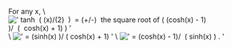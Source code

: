 For any x, \\
![' tanh  ( (x)/(2)  )  = (+/-)  the square root of ( (cosh(x) - 1)
)/  (  cosh(x) + 1) ) '](../dictionary/equation_images/3829.1..png)
\\
![' = (sinh(x)
)/ ( cosh(x) + 1) '](../dictionary/equation_images/3829.2..png)
\\
![' = (cosh(x) - 1)/  ( sinh(x) ) . '](../dictionary/equation_images/3829.3..png)
